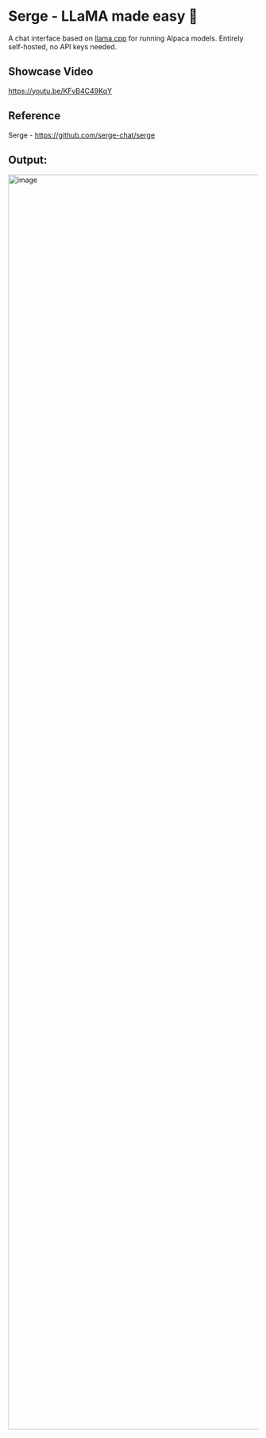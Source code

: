 # Serge - LLaMA made easy 🦙

A chat interface based on [llama.cpp](https://github.com/ggerganov/llama.cpp) for running Alpaca models. Entirely self-hosted, no API keys needed.

## Showcase Video
https://youtu.be/KFvB4C49KqY

## Reference
Serge - https://github.com/serge-chat/serge

## Output:
[Lagrange link]: (https://lagrangedao.org/spaces/0x25f2bDa58DDdf3F9c0B7714849e8cF2362FcC6fa/Serge-LLaMA/app)
<img width="2526" alt="image" src="https://github.com/Jaron-coder/awesome-swanchain/assets/4795771/c6479150-e9c2-4365-83f9-f078e074751f">

